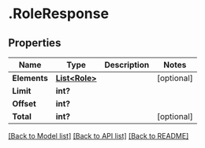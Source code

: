 # .RoleResponse
## Properties

Name | Type | Description | Notes
------------ | ------------- | ------------- | -------------
**Elements** | [**List&lt;Role&gt;**](Role.md) |  | [optional] 
**Limit** | **int?** |  | 
**Offset** | **int?** |  | 
**Total** | **int?** |  | [optional] 

[[Back to Model list]](../README.md#documentation-for-models) [[Back to API list]](../README.md#documentation-for-api-endpoints) [[Back to README]](../README.md)


